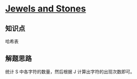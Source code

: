 # [Jewels and Stones](https://leetcode.com/problems/jewels-and-stones/)

## 知识点

哈希表

## 解题思路

统计 S 中各字符的数量，然后根据 J 计算出字符的出现次数即可。

